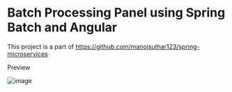# Batch Processing Panel using Spring Batch and Angular

This project is a part of https://github.com/manojsuthar123/spring-microservices

Preview

![image](https://github.com/manojsuthar123/batch-processing-panel/assets/39855403/8915e74a-f8a5-4b36-bab3-4b33df714818)
